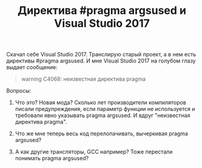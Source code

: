 ﻿---
title: "Директива #pragma argsused и Visual Studio 2017"
se.owner.user_id: 192421
se.owner.display_name: "pepsicoca1"
se.owner.link: "https://ru.stackoverflow.com/users/192421/pepsicoca1"
se.link: "https://ru.stackoverflow.com/questions/776377/%d0%94%d0%b8%d1%80%d0%b5%d0%ba%d1%82%d0%b8%d0%b2%d0%b0-pragma-argsused-%d0%b8-visual-studio-2017"
se.question_id: 776377
se.post_type: question
se.score: 2
---
<p>Скачал себе Visual Studio 2017. Транслирую старый проект, а в нем есть директивы #pragma argsused. И мне Visual Studio 2017 на голубом глазу выдает сообщение:</p>

<blockquote>
  <p>warning C4068: неизвестная директива pragma</p>
</blockquote>

<p>Вопросы:</p>

<ol>
<li><p>Что это? Новая мода? Сколько лет производители компиляторов писали предупреждения, если параметр функции не используется и требовали явно указывать pragma argsused. И вдруг "неизвестная директива pragma".</p></li>
<li><p>Что же мне теперь весь код перелопачивать, вычеркивая pragma argsused?</p></li>
<li><p>А как другие трансляторы, GCC например? Тоже перестали понимать pragma argsused?</p></li>
</ol>
